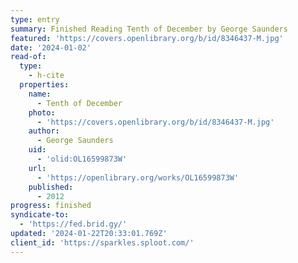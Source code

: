 ```yaml
---
type: entry
summary: Finished Reading Tenth of December by George Saunders
featured: 'https://covers.openlibrary.org/b/id/8346437-M.jpg'
date: '2024-01-02'
read-of:
  type:
    - h-cite
  properties:
    name:
      - Tenth of December
    photo:
      - 'https://covers.openlibrary.org/b/id/8346437-M.jpg'
    author:
      - George Saunders
    uid:
      - 'olid:OL16599873W'
    url:
      - 'https://openlibrary.org/works/OL16599873W'
    published:
      - 2012
progress: finished
syndicate-to:
  - 'https://fed.brid.gy/'
updated: '2024-01-22T20:33:01.769Z'
client_id: 'https://sparkles.sploot.com/'
---
```



